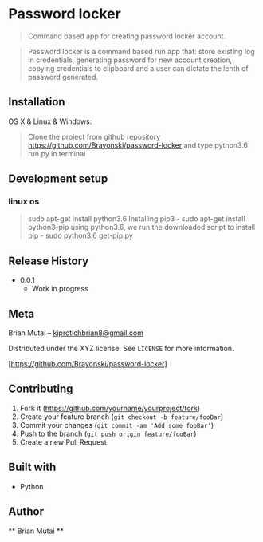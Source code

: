 # Password locker
> Command based app for creating password locker account.


> Password locker is a command based run app that: store existing log in credentials, generating password for new account creation, copying credentials to clipboard and a user can dictate the lenth of password generated.


## Installation

OS X & Linux & Windows:

>Clone the project from github repository https://github.com/Brayonski/password-locker and type python3.6 run.py in terminal


## Development setup

### linux os
> sudo apt-get install python3.6
> Installing pip3 - sudo apt-get install python3-pip 
> using python3.6, we run the downloaded script to install pip - sudo python3.6 get-pip.py 


## Release History

* 0.0.1
    * Work in progress

## Meta

Brian Mutai – kiprotichbrian8@gmail.com

Distributed under the XYZ license. See ``LICENSE`` for more information.

[https://github.com/Brayonski/password-locker]

## Contributing

1. Fork it (<https://github.com/yourname/yourproject/fork>)
2. Create your feature branch (`git checkout -b feature/fooBar`)
3. Commit your changes (`git commit -am 'Add some fooBar'`)
4. Push to the branch (`git push origin feature/fooBar`)
5. Create a new Pull Request

## Built with

* Python

## Author

** Brian Mutai **


